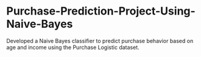 # Purchase-Prediction-Project-Using-Naive-Bayes
Developed a Naive Bayes classifier to predict purchase behavior based on age and income using the Purchase Logistic dataset.
